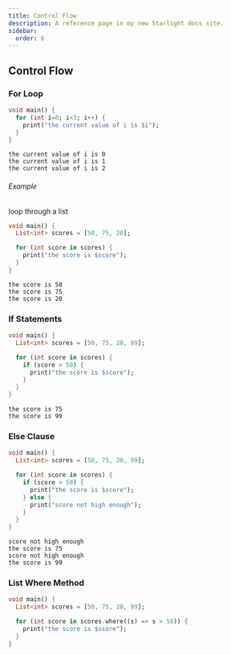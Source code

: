 ```yaml
---
title: Control Flow
description: A reference page in my new Starlight docs site.
sidebar:
  order: 6
---
```


## Control Flow

### For Loop

```dart
void main() {
  for (int i=0; i<3; i++) {
    print("the current value of i is $i");
  }
}
```

```
the current value of i is 0
the current value of i is 1
the current value of i is 2
```

###### Example

loop through a list

```dart
void main() {
  List<int> scores = [50, 75, 20];

  for (int score in scores) {
    print("the score is $score");
  }
}
```

```
the score is 50
the score is 75
the score is 20
```

### If Statements

```dart
void main() {
  List<int> scores = [50, 75, 20, 99];

  for (int score in scores) {
    if (score > 50) {
      print("the score is $score");
    }
  }
}
```

```
the score is 75
the score is 99
```

### Else Clause

```dart
void main() {
  List<int> scores = [50, 75, 20, 99];

  for (int score in scores) {
    if (score > 50) {
      print("the score is $score");
    } else {
      print("score not high enough");
    }
  }
}
```

```
score not high enough
the score is 75
score not high enough
the score is 99
```

### List Where Method

```dart
void main() {
  List<int> scores = [50, 75, 20, 99];

  for (int score in scores.where((s) => s > 50)) {
    print("the score is $score");
  }
}
```
